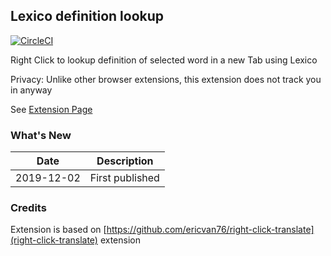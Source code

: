 ## Lexico definition lookup

[![CircleCI](https://circleci.com/gh/thekalinga/right-click-lexico/tree/master.svg?style=svg)](https://circleci.com/gh/thekalinga/right-click-lexicotree/master)

Right Click to lookup definition of selected word in a new Tab using Lexico

Privacy: Unlike other browser extensions, this extension does not track you in anyway

See [Extension Page](https://chrome.google.com/webstore/detail/lexico-word-definition-lo/afhfgocoemlagldkalfgobmbkhljkemo)

### What's New

| Date       | Description     |
| ---------- | --------------- |
| 2019-12-02 | First published |

### Credits

Extension is based on [https://github.com/ericvan76/right-click-translate](right-click-translate) extension
